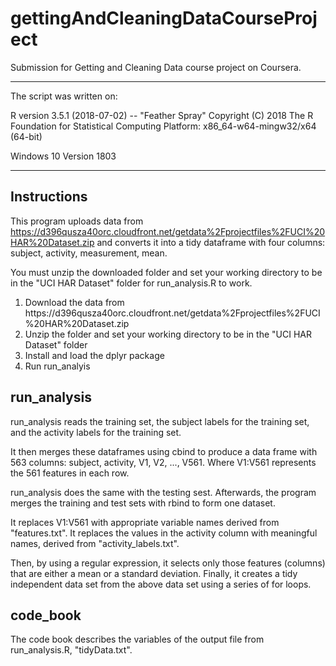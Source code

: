 # gettingAndCleaningDataCourseProject
Submission for Getting and Cleaning Data course project on Coursera.

--------------------------------------------------------------
The script was written on: 

R version 3.5.1 (2018-07-02) -- "Feather Spray"
Copyright (C) 2018 The R Foundation for Statistical Computing
Platform: x86_64-w64-mingw32/x64 (64-bit)

Windows 10 Version 1803

--------------------------------------------------------------

<h2> Instructions </h2>

This program uploads data from https://d396qusza40orc.cloudfront.net/getdata%2Fprojectfiles%2FUCI%20HAR%20Dataset.zip
and converts it into a tidy dataframe with four columns: subject, activity, measurement, mean.

You must unzip the downloaded folder and set your working directory to be in the "UCI HAR Dataset" folder for run_analysis.R to work.

<ol>
  <li>Download the data from https://d396qusza40orc.cloudfront.net/getdata%2Fprojectfiles%2FUCI%20HAR%20Dataset.zip</li>
  <li>Unzip the folder and set your working directory to be in the "UCI HAR Dataset" folder</li>
  <li>Install and load the dplyr package</li>
  <li>Run run_analyis</li>
</ol>

<h2> run_analysis </h2>

run_analysis reads the training set, the subject labels for the training set, and the activity labels for the training set. 

It then merges these dataframes using cbind to produce a data frame with 563 columns: subject, activity, V1, V2, ..., V561. Where V1:V561 represents the 561 features in each row. 
  
run_analysis does the same with the testing sest. Afterwards, the program merges the training and test sets with rbind to form one dataset.

It replaces V1:V561 with appropriate variable names derived from "features.txt". It replaces the values in the activity column with meaningful names, derived from "activity_labels.txt".

Then, by using a regular expression, it selects only those features (columns) that are either a mean or a standard deviation.
Finally, it creates a tidy independent data set from the above data set using a series of for loops.

<h2> code_book </h2>
The code book describes the variables of the output file from run_analysis.R, "tidyData.txt".
